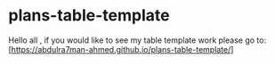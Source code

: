 # plans-table-template

Hello all , 
if you would like to see my table template work please go to: [https://abdulra7man-ahmed.github.io/plans-table-template/]
